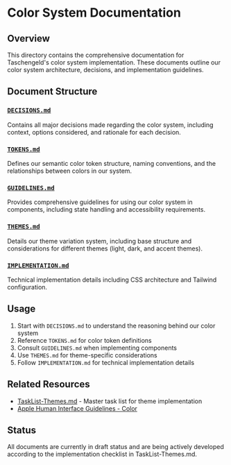 # Color System Documentation

## Overview

This directory contains the comprehensive documentation for Taschengeld's color system implementation. These documents outline our color system architecture, decisions, and implementation guidelines.

## Document Structure

### [`DECISIONS.md`](./DECISIONS.md)

Contains all major decisions made regarding the color system, including context, options considered, and rationale for each decision.

### [`TOKENS.md`](./TOKENS.md)

Defines our semantic color token structure, naming conventions, and the relationships between colors in our system.

### [`GUIDELINES.md`](./GUIDELINES.md)

Provides comprehensive guidelines for using our color system in components, including state handling and accessibility requirements.

### [`THEMES.md`](./THEMES.md)

Details our theme variation system, including base structure and considerations for different themes (light, dark, and accent themes).

### [`IMPLEMENTATION.md`](./IMPLEMENTATION.md)

Technical implementation details including CSS architecture and Tailwind configuration.

## Usage

1. Start with `DECISIONS.md` to understand the reasoning behind our color system
2. Reference `TOKENS.md` for color token definitions
3. Consult `GUIDELINES.md` when implementing components
4. Use `THEMES.md` for theme-specific considerations
5. Follow `IMPLEMENTATION.md` for technical implementation details

## Related Resources

- [TaskList-Themes.md](../../TaskList-Themes.md) - Master task list for theme implementation
- [Apple Human Interface Guidelines - Color](https://developer.apple.com/design/human-interface-guidelines/color)

## Status

All documents are currently in draft status and are being actively developed according to the implementation checklist in TaskList-Themes.md.
